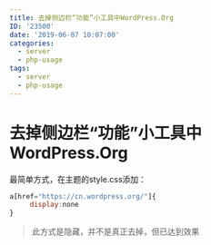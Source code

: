 ```yaml
---
title: 去掉侧边栏“功能”小工具中WordPress.Org
ID: '23500'
date: '2019-06-07 10:07:00'
categories:
  - server
  - php-usage
tags:
  - server
  - php-usage
---
```


# 去掉侧边栏“功能”小工具中WordPress.Org

最简单方式，在主题的style.css添加：

``` js 
a[href="https://cn.wordpress.org/"]{
     display:none
}
```

> 此方式是隐藏，并不是真正去掉，但已达到效果
 
 
 
 
 
 
 
 
 
 
 
 
 
 
 
 
 
 
 
 
 
